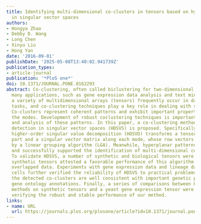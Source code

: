 ```yaml
---
title: Identifying multi-dimensional co-clusters in tensors based on hyperplane detection
  in singular vector spaces
authors:
- Hongya Zhao
- Debby D. Wang
- Long Chen
- Xinyu Liu
- Hong Yan
date: '2016-09-01'
publishDate: '2025-05-08T13:40:02.941739Z'
publication_types:
- article-journal
publication: '*PloS one*'
doi: 10.1371/JOURNAL.PONE.0162293
abstract: Co-clustering, often called biclustering for two-dimensional data, has found
  many applications, such as gene expression data analysis and text mining. Nowadays,
  a variety of multidimensional arrays (tensors) frequently occur in data analysis
  tasks, and co-clustering techniques play a key role in dealing with such datasets.
  Co-clusters represent coherent patterns and exhibit important properties along all
  the modes. Development of robust coclustering techniques is important for the detection
  and analysis of these patterns. In this paper, a co-clustering method based on hyperplane
  detection in singular vector spaces (HDSVS) is proposed. Specifically in this method,
  higher-order singular value decomposition (HOSVD) transforms a tensor into a core
  part and a singular vector matrix along each mode, whose row vectors can be clustered
  by a linear grouping algorithm (LGA). Meanwhile, hyperplanar patterns are extracted
  and successfully supported the identification of multi-dimensional co-clusters.
  To validate HDSVS, a number of synthetic and biological tensors were adopted. The
  synthetic tensors attested a favorable performance of this algorithm on noisy or
  overlapped data. Experiments with gene expression data and lineage data of embryonic
  cells further verified the reliability of HDSVS to practical problems. Moreover,
  the detected co-clusters are well consistent with important genetic pathways and
  gene ontology annotations. Finally, a series of comparisons between HDSVS and state-of-the-art
  methods on synthetic tensors and a yeast gene expression tensor were implemented,
  verifying the robust and stable performance of our method.
links:
- name: URL
  url: https://journals.plos.org/plosone/article?id=10.1371/journal.pone.0162293
---
```

